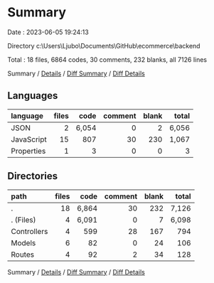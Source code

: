 # Summary

Date : 2023-06-05 19:24:13

Directory c:\\Users\\Ljubo\\Documents\\GitHub\\ecommerce\\backend

Total : 18 files,  6864 codes, 30 comments, 232 blanks, all 7126 lines

Summary / [Details](details.md) / [Diff Summary](diff.md) / [Diff Details](diff-details.md)

## Languages
| language | files | code | comment | blank | total |
| :--- | ---: | ---: | ---: | ---: | ---: |
| JSON | 2 | 6,054 | 0 | 2 | 6,056 |
| JavaScript | 15 | 807 | 30 | 230 | 1,067 |
| Properties | 1 | 3 | 0 | 0 | 3 |

## Directories
| path | files | code | comment | blank | total |
| :--- | ---: | ---: | ---: | ---: | ---: |
| . | 18 | 6,864 | 30 | 232 | 7,126 |
| . (Files) | 4 | 6,091 | 0 | 7 | 6,098 |
| Controllers | 4 | 599 | 28 | 167 | 794 |
| Models | 6 | 82 | 0 | 24 | 106 |
| Routes | 4 | 92 | 2 | 34 | 128 |

Summary / [Details](details.md) / [Diff Summary](diff.md) / [Diff Details](diff-details.md)